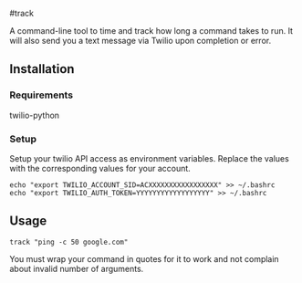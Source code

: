 #track

A command-line tool to time and track how long a command takes to run. It will also send you a text message via Twilio upon completion or error.

## Installation

### Requirements

twilio-python

### Setup

Setup your twilio API access as environment variables. Replace the values with the corresponding values for your account.

    echo "export TWILIO_ACCOUNT_SID=ACXXXXXXXXXXXXXXXXX" >> ~/.bashrc
    echo "export TWILIO_AUTH_TOKEN=YYYYYYYYYYYYYYYYYY" >> ~/.bashrc

## Usage

    track "ping -c 50 google.com"

You must wrap your command in quotes for it to work and not complain about invalid number of arguments.
